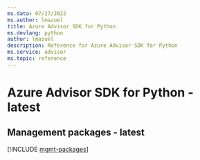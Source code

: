 ```yaml
---
ms.data: 07/27/2022
ms.author: lmazuel
title: Azure Advisor SDK for Python
ms.devlang: python
author: lmazuel
description: Reference for Azure Advisor SDK for Python
ms.service: advisor
ms.topic: reference
---
```

# Azure Advisor SDK for Python - latest

## Management packages - latest
[!INCLUDE [mgmt-packages](advisor-mgmt-index.md)]